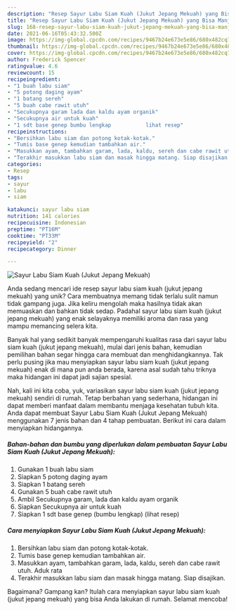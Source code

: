 ```yaml
---
description: "Resep Sayur Labu Siam Kuah (Jukut Jepang Mekuah) yang Bisa Manjain Lidah"
title: "Resep Sayur Labu Siam Kuah (Jukut Jepang Mekuah) yang Bisa Manjain Lidah"
slug: 168-resep-sayur-labu-siam-kuah-jukut-jepang-mekuah-yang-bisa-manjain-lidah
date: 2021-06-16T05:43:32.500Z
image: https://img-global.cpcdn.com/recipes/9467b24e673e5e86/680x482cq70/sayur-labu-siam-kuah-jukut-jepang-mekuah-foto-resep-utama.jpg
thumbnail: https://img-global.cpcdn.com/recipes/9467b24e673e5e86/680x482cq70/sayur-labu-siam-kuah-jukut-jepang-mekuah-foto-resep-utama.jpg
cover: https://img-global.cpcdn.com/recipes/9467b24e673e5e86/680x482cq70/sayur-labu-siam-kuah-jukut-jepang-mekuah-foto-resep-utama.jpg
author: Frederick Spencer
ratingvalue: 4.6
reviewcount: 15
recipeingredient:
- "1 buah labu siam"
- "5 potong daging ayam"
- "1 batang sereh"
- "5 buah cabe rawit utuh"
- "Secukupnya garam lada dan kaldu ayam organik"
- "Secukupnya air untuk kuah"
- "1 sdt base genep bumbu lengkap           lihat resep"
recipeinstructions:
- "Bersihkan labu siam dan potong kotak-kotak."
- "Tumis base genep kemudian tambahkan air."
- "Masukkan ayam, tambahkan garam, lada, kaldu, sereh dan cabe rawit utuh. Aduk rata"
- "Terakhir masukkan labu siam dan masak hingga matang. Siap disajikan."
categories:
- Resep
tags:
- sayur
- labu
- siam

katakunci: sayur labu siam 
nutrition: 141 calories
recipecuisine: Indonesian
preptime: "PT16M"
cooktime: "PT33M"
recipeyield: "2"
recipecategory: Dinner

---
```



![Sayur Labu Siam Kuah (Jukut Jepang Mekuah)](https://img-global.cpcdn.com/recipes/9467b24e673e5e86/680x482cq70/sayur-labu-siam-kuah-jukut-jepang-mekuah-foto-resep-utama.jpg)

Anda sedang mencari ide resep sayur labu siam kuah (jukut jepang mekuah) yang unik? Cara membuatnya memang tidak terlalu sulit namun tidak gampang juga. Jika keliru mengolah maka hasilnya tidak akan memuaskan dan bahkan tidak sedap. Padahal sayur labu siam kuah (jukut jepang mekuah) yang enak selayaknya memiliki aroma dan rasa yang mampu memancing selera kita.



Banyak hal yang sedikit banyak mempengaruhi kualitas rasa dari sayur labu siam kuah (jukut jepang mekuah), mulai dari jenis bahan, kemudian pemilihan bahan segar hingga cara membuat dan menghidangkannya. Tak perlu pusing jika mau menyiapkan sayur labu siam kuah (jukut jepang mekuah) enak di mana pun anda berada, karena asal sudah tahu triknya maka hidangan ini dapat jadi sajian spesial.


Nah, kali ini kita coba, yuk, variasikan sayur labu siam kuah (jukut jepang mekuah) sendiri di rumah. Tetap berbahan yang sederhana, hidangan ini dapat memberi manfaat dalam membantu menjaga kesehatan tubuh kita. Anda dapat membuat Sayur Labu Siam Kuah (Jukut Jepang Mekuah) menggunakan 7 jenis bahan dan 4 tahap pembuatan. Berikut ini cara dalam menyiapkan hidangannya.

<!--inarticleads1-->

##### Bahan-bahan dan bumbu yang diperlukan dalam pembuatan Sayur Labu Siam Kuah (Jukut Jepang Mekuah):

1. Gunakan 1 buah labu siam
1. Siapkan 5 potong daging ayam
1. Siapkan 1 batang sereh
1. Gunakan 5 buah cabe rawit utuh
1. Ambil Secukupnya garam, lada dan kaldu ayam organik
1. Siapkan Secukupnya air untuk kuah
1. Siapkan 1 sdt base genep (bumbu lengkap)           (lihat resep)




<!--inarticleads2-->

##### Cara menyiapkan Sayur Labu Siam Kuah (Jukut Jepang Mekuah):

1. Bersihkan labu siam dan potong kotak-kotak.
1. Tumis base genep kemudian tambahkan air.
1. Masukkan ayam, tambahkan garam, lada, kaldu, sereh dan cabe rawit utuh. Aduk rata
1. Terakhir masukkan labu siam dan masak hingga matang. Siap disajikan.




Bagaimana? Gampang kan? Itulah cara menyiapkan sayur labu siam kuah (jukut jepang mekuah) yang bisa Anda lakukan di rumah. Selamat mencoba!

